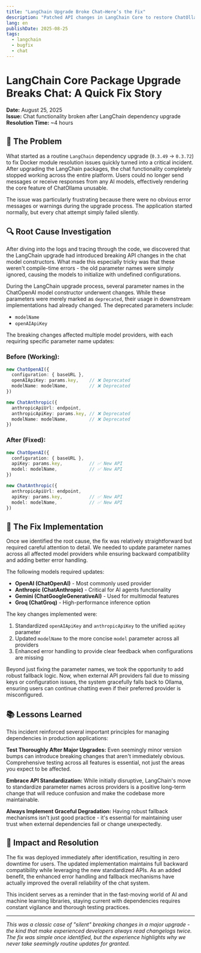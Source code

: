 ```yaml
---
title: "LangChain Upgrade Broke Chat—Here’s the Fix"
description: "Patched API changes in LangChain Core to restore ChatOllama messaging after a dependency upgrade."
lang: en
publishDate: 2025-08-25
tags:
  - langchain
  - bugfix
  - chat
---
```


# LangChain Core Package Upgrade Breaks Chat: A Quick Fix Story

**Date:** August 25, 2025  
**Issue:** Chat functionality broken after LangChain dependency upgrade  
**Resolution Time:** ~4 hours  

## 🐛 The Problem

What started as a routine `LangChain` dependency upgrade (`0.3.49` -> `0.3.72`) to fix Docker module resolution issues quickly turned into a critical incident. After upgrading the LangChain packages, the chat functionality completely stopped working across the entire platform. Users could no longer send messages or receive responses from any AI models, effectively rendering the core feature of ChatOllama unusable.

The issue was particularly frustrating because there were no obvious error messages or warnings during the upgrade process. The application started normally, but every chat attempt simply failed silently.

## 🔍 Root Cause Investigation

After diving into the logs and tracing through the code, we discovered that the LangChain upgrade had introduced breaking API changes in the chat model constructors. What made this especially tricky was that these weren't compile-time errors - the old parameter names were simply ignored, causing the models to initialize with undefined configurations.

During the LangChain upgrade process, several parameter names in the ChatOpenAI model constructor underwent changes. While these parameters were merely marked as `deprecated`, their usage in downstream implementations had already changed. The deprecated parameters include:

- `modelName`
- `openAIApiKey`

The breaking changes affected multiple model providers, with each requiring specific parameter name updates:

### Before (Working):
```typescript
new ChatOpenAI({
  configuration: { baseURL },
  openAIApiKey: params.key,    // ❌ Deprecated
  modelName: modelName,        // ❌ Deprecated
})

new ChatAnthropic({
  anthropicApiUrl: endpoint,
  anthropicApiKey: params.key, // ❌ Deprecated  
  modelName: modelName,        // ❌ Deprecated
})
```

### After (Fixed):
```typescript
new ChatOpenAI({
  configuration: { baseURL },
  apiKey: params.key,          // ✅ New API
  model: modelName,            // ✅ New API
})

new ChatAnthropic({
  anthropicApiUrl: endpoint,
  apiKey: params.key,          // ✅ New API
  model: modelName,            // ✅ New API
})
```

## 🔧 The Fix Implementation

Once we identified the root cause, the fix was relatively straightforward but required careful attention to detail. We needed to update parameter names across all affected model providers while ensuring backward compatibility and adding better error handling.

The following models required updates:
- **OpenAI (ChatOpenAI)** - Most commonly used provider
- **Anthropic (ChatAnthropic)** - Critical for AI agents functionality 
- **Gemini (ChatGoogleGenerativeAI)** - Used for multimodal features
- **Groq (ChatGroq)** - High-performance inference option

The key changes implemented were:
1. Standardized `openAIApiKey` and `anthropicApiKey` to the unified `apiKey` parameter
2. Updated `modelName` to the more concise `model` parameter across all providers
3. Enhanced error handling to provide clear feedback when configurations are missing

Beyond just fixing the parameter names, we took the opportunity to add robust fallback logic. Now, when external API providers fail due to missing keys or configuration issues, the system gracefully falls back to Ollama, ensuring users can continue chatting even if their preferred provider is misconfigured.

## 📚 Lessons Learned

This incident reinforced several important principles for managing dependencies in production applications:

**Test Thoroughly After Major Upgrades:** Even seemingly minor version bumps can introduce breaking changes that aren't immediately obvious. Comprehensive testing across all features is essential, not just the areas you expect to be affected.

**Embrace API Standardization:** While initially disruptive, LangChain's move to standardize parameter names across providers is a positive long-term change that will reduce confusion and make the codebase more maintainable.

**Always Implement Graceful Degradation:** Having robust fallback mechanisms isn't just good practice - it's essential for maintaining user trust when external dependencies fail or change unexpectedly.

## 🚀 Impact and Resolution

The fix was deployed immediately after identification, resulting in zero downtime for users. The updated implementation maintains full backward compatibility while leveraging the new standardized APIs. As an added benefit, the enhanced error handling and fallback mechanisms have actually improved the overall reliability of the chat system.

This incident serves as a reminder that in the fast-moving world of AI and machine learning libraries, staying current with dependencies requires constant vigilance and thorough testing practices.

---

*This was a classic case of "silent" breaking changes in a major upgrade - the kind that make experienced developers always read changelogs twice. The fix was simple once identified, but the experience highlights why we never take seemingly routine updates for granted.*
